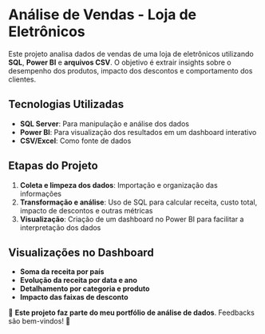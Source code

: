 # Análise de Vendas - Loja de Eletrônicos  

Este projeto analisa dados de vendas de uma loja de eletrônicos utilizando **SQL**, **Power BI** e **arquivos CSV**. O objetivo é extrair insights sobre o desempenho dos produtos, impacto dos descontos e comportamento dos clientes.  

## Tecnologias Utilizadas  
- **SQL Server**: Para manipulação e análise dos dados  
- **Power BI**: Para visualização dos resultados em um dashboard interativo  
- **CSV/Excel**: Como fonte de dados  

## Etapas do Projeto  
1. **Coleta e limpeza dos dados**: Importação e organização das informações  
2. **Transformação e análise**: Uso de SQL para calcular receita, custo total, impacto de descontos e outras métricas  
3. **Visualização**: Criação de um dashboard no Power BI para facilitar a interpretação dos dados  

## Visualizações no Dashboard  
- **Soma da receita por país**    
- **Evolução da receita por data e ano**  
- **Detalhamento por categoria e produto**  
- **Impacto das faixas de desconto**   

📌 **Este projeto faz parte do meu portfólio de análise de dados**. Feedbacks são bem-vindos! 🚀  

